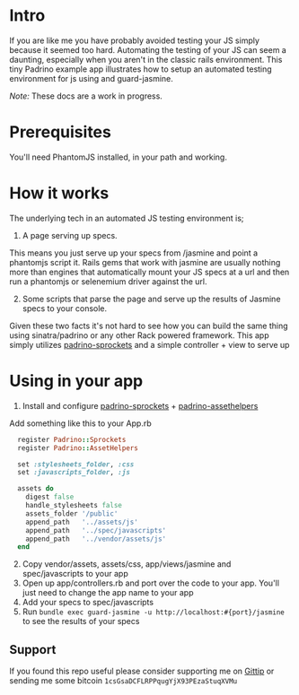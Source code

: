 # Intro

If you are like me you have probably avoided testing your JS simply because it seemed too hard.
Automating the testing of your JS can seem a daunting, especially when you aren't in the classic rails environment.
This tiny Padrino example app illustrates how to setup an automated testing environment for js using and guard-jasmine.

*Note:* These docs are a work in progress.

# Prerequisites

You'll need PhantomJS installed, in your path and working. 

# How it works

The underlying tech in an automated JS testing environment is;

1. A page serving up specs.

  This means you just serve up your specs from /jasmine and point a phantomjs script it.
  Rails gems that work with jasmine are usually nothing more than engines that automatically mount your JS specs at a
  url and then run a phantomjs or selenemium driver against the url.
  
2. Some scripts that parse the page and serve up the results of Jasmine specs to your console.

Given these two facts it's not hard to see how you can build the same thing using sinatra/padrino or any other Rack 
powered framework. This app simply utilizes [padrino-sprockets](http://github.com/bookworm/padrino-sprocket) and a simple 
controller + view to serve up

# Using in your app

1. Install and configure [padrino-sprockets](https://github.com/bookworm/padrino-sprockets) + [padrino-assethelpers](https://github.com/bookworm/padrino-assethelpers)

Add something like this to your App.rb

```ruby
  register Padrino::Sprockets   
  register Padrino::AssetHelpers

  set :stylesheets_folder, :css
  set :javascripts_folder, :js

  assets do    
    digest false  
    handle_stylesheets false  
    assets_folder '/public'
    append_path   '../assets/js'  
    append_path   '../spec/javascripts'
    append_path   '../vendor/assets/js'   
  end  
```

2. Copy vendor/assets, assets/css, app/views/jasmine and spec/javascripts to your app
3. Open up app/controllers.rb and port over the code to your app. You'll just need to change the app name to your app
4. Add your specs to spec/javascripts
5. Run `bundle exec guard-jasmine -u http://localhost:#{port}/jasmine` to see the results of your specs

## Support

If you found this repo useful please consider supporting me on [Gittip](https://www.gittip.com/k2052) or sending me some
bitcoin `1csGsaDCFLRPPqugYjX93PEzaStuqXVMu`
